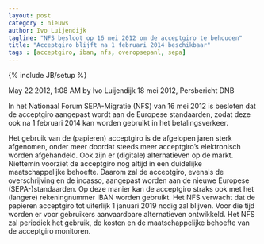 ```yaml
---
layout: post
category : nieuws
author: Ivo Luijendijk
tagline: "NFS besloot op 16 mei 2012 om de acceptgiro te behouden"
title: "Acceptgiro blijft na 1 februari 2014 beschikbaar"
tags : [acceptgiro, iban, nfs, overopsepanl, sepa]
---
```

{% include JB/setup %}


May 22 2012, 1:08 AM  by Ivo Luijendijk
18 mei 2012, Persbericht DNB

In het Nationaal Forum SEPA-Migratie (NFS) van 16 mei 2012  is besloten dat de acceptgiro aangepast wordt aan
de Europese standaarden, zodat deze ook na 1 februari 2014 kan worden gebruikt in het betalingsverkeer.

Het gebruik van de (papieren) acceptgiro is de afgelopen jaren sterk afgenomen, onder meer doordat steeds
meer acceptgiro’s elektronisch worden afgehandeld. Ook zijn er (digitale) alternatieven op de markt.
Niettemin voorziet de acceptgiro nog altijd in een duidelijke maatschappelijke behoefte. Daarom zal de acceptgiro,
evenals de overschrijving en de incasso, aangepast worden aan de nieuwe Europese (SEPA-)standaarden. Op deze manier
kan de acceptgiro straks ook met het (langere) rekeningnummer IBAN worden gebruikt. Het NFS verwacht dat
de papieren acceptgiro tot uiterlijk 1 januari 2019 nodig zal blijven. Voor die tijd worden er voor gebruikers
aanvaardbare alternatieven ontwikkeld. Het NFS zal periodiek het gebruik, de kosten en de maatschappelijke behoefte
van de acceptgiro monitoren.
